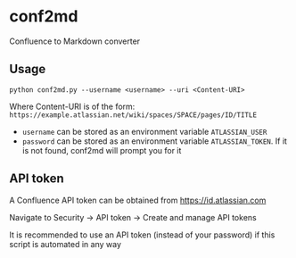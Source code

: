 # conf2md
Confluence to Markdown converter

## Usage

```
python conf2md.py --username <username> --uri <Content-URI> 
```

Where Content-URI is of the form: `https://example.atlassian.net/wiki/spaces/SPACE/pages/ID/TITLE`

* `username` can be stored as an environment variable `ATLASSIAN_USER`
* `password` can be stored as an environment variable `ATLASSIAN_TOKEN`. If it is not found, conf2md will prompt you for it

## API token

A Confluence API token can be obtained from https://id.atlassian.com

Navigate to Security -> API token -> Create and manage API tokens

It is recommended to use an API token (instead of your password) if this script is automated in any way

